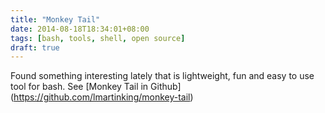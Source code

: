```yaml
---
title: "Monkey Tail"
date: 2014-08-18T18:34:01+08:00
tags: [bash, tools, shell, open source]
draft: true
---
```

Found something interesting lately that is lightweight, fun and easy to use tool for bash. See [Monkey Tail in Github] (https://github.com/lmartinking/monkey-tail)
